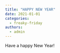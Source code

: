 ```yaml
---
title: "HAPPY NEW YEAR"
date: 2021-01-01
categories: 
  - freaky-friday
authors: 
  - admin
---
```


Have a happy New Year!
